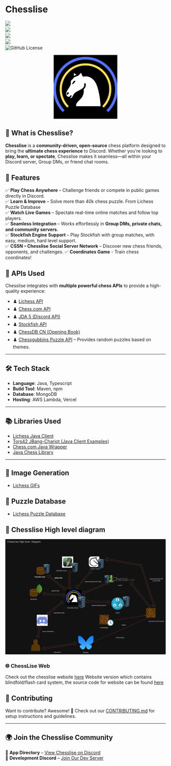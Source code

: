 # **Chesslise**

![](https://img.shields.io/badge/Status-Verified%20Discord%20Bot-brightgreen)  
![](https://img.shields.io/badge/Status-Online-brightgreen)  
![](https://img.shields.io/badge/Discord%20API-JDA-purple)  
![](https://img.shields.io/badge/Available%20On-Discord%20App%20Directory-blue)  
![GitHub License](https://img.shields.io/github/license/jalpp/Chesslise)

<p align="center">
  <img src="https://raw.githubusercontent.com/jalpp/DojoIcons/dd7365ea7d768fe17056d9b14ee6740c2bf4e261/oldIcons/Black%20Blue%20White%20Tactical%20eSports%20Discord%20Logo.png" alt="ChessLise" width="200"/>
</p>

## 🚀 **What is Chesslise?**
**Chesslise** is a **community-driven, open-source** chess platform designed to bring the **ultimate chess experience** to Discord. Whether you're looking to **play, learn, or spectate**, Chesslise makes it seamless—all within your Discord server, Group DMs, or friend chat rooms.


## 🎯 **Features**
✅ **Play Chess Anywhere** – Challenge friends or compete in public games directly in Discord.  
✅ **Learn & Improve** – Solve more than 40k chess puzzle. From Lichess Puzzle Database  
✅ **Watch Live Games** – Spectate real-time online matches and follow top players.  
✅ **Seamless Integration** – Works effortlessly in **Group DMs, private chats, and community servers**.  
✅ **Stockfish Engine Support** – Play Stockfish with group matches, with easy, medium, hard level support.  
✅ **CSSN – Chesslise Social Server Network** – Discover new chess friends, opponents, and challenges.
✅ **Coordinates Game** - Train chess coordinates!


## 🔗 **APIs Used**
Chesslise integrates with **multiple powerful chess APIs** to provide a high-quality experience:

- ♟️ [Lichess API](https://lichess.org/api)
- ♟️ [Chess.com API](https://github.com/sornerol/chess-com-pubapi-java-wrapper)
- ♟️ [JDA 5 (Discord API)](https://github.com/DV8FromTheWorld/JDA)
- ♟️ [Stockfish API](https://stockfish.online/)
- ♟️ [ChessDB CN (Opening Book)](https://chessdb.cn/cloudbookc_info_en.html)
- ♟️ [Chessgubbins Puzzle API](https://chessgubbins.com) – Provides random puzzles based on themes.

---

## 🛠 **Tech Stack**

- **Language**: Java, Typescript
- **Build Tool**: Maven, npm
- **Database**: MongoDB
- **Hosting**: AWS Lambda, Vercel


---

## 📚 **Libraries Used**
- [Lichess Java Client](https://github.com/tors42/chariot)
- [Tors42 JBang-Chariot (Java Client Examples)](https://github.com/tors42/jbang-chariot)
- [Chess.com Java Wrapper](https://github.com/sornerol/chess-com-pubapi-java-wrapper)
- [Java Chess Library](https://github.com/bhlangonijr/chesslib)

---

## 🎨 **Image Generation**
- [Lichess GIFs](https://github.com/lichess-org/lila-gif)

## 🧩 **Puzzle Database**
- [Lichess Puzzle Database](https://database.lichess.org/#puzzles)

## 🎨 Chesslise High level diagram
![Chesslise](https://github.com/jalpp/Chesslise/blob/master/chesslisev3.drawio.png?raw=true)

### 🌐 ChessLise Web
Check out the chesslise website [here](https://chessliseweb.vercel.app/) Website version which contains blindfold/flash card system, the source code for website can be found [here](https://github.com/jalpp/chessliseweb)


## 🤝 **Contributing**
Want to contribute? Awesome! 🎉 Check out our [CONTRIBUTING.md](CONTRIBUTING.md) for setup instructions and guidelines.

---

## 🌍 **Join the Chesslise Community**
🔹 **App Directory** – [View Chesslise on Discord](https://discord.com/application-directory/930544707300393021)  
🔹 **Development Discord** – [Join Our Dev Server](https://discord.gg/T2eH3tQjKC)





